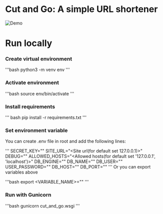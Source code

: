 # Cut and Go: A simple URL shortener

![Demo](https://raw.githubusercontent.com/codegleb/cut_and_go/master/assets/demo.gif)

# Run locally

### Create virtual environment

'''bash
python3 -m venv env
'''
### Activate environment

'''bash
source env/bin/activate
'''

### Install requirements

''' bash
pip install -r requirements.txt
'''

### Set environment variable 

You can create .env file in root and add the following lines:

'''
SECRET_KEY="<Secret key>"
SITE_URL="<Site url(for default set 127.0.0.1)>"
DEBUG="<True or False>"
ALLOWED_HOSTS="<Allowed hosts(for default set '127.0.0.1', 'localhost')>"
DB_ENGINE="<DB engine>"
DB_NAME="<DB name>"
DB_USER="<DB user with DB access>"
USER_PASSWORD="<DB user password>"
DB_HOST="<DB host>"
DB_PORT="<DB port>"
'''
Or you can export variables above

'''bash
export <VARIABLE_NAME>="<VALUE>"
'''
 
### Run with Gunicorn

'''bash
gunicorn cut_and_go.wsgi
'''

